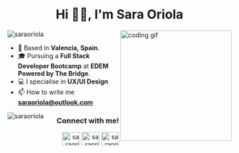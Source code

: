 <h1 align="center">Hi 👋🏽, I'm Sara Oriola</h1>
<img align="right" src="https://media.giphy.com/media/PiQejEf31116URju4V/giphy.gif" alt="coding gif" width="250">
<p align="left"> <img src="https://komarev.com/ghpvc/?username=saraoriola" alt="saraoriola" /> </p>

- 📍 Based in **Valencia, Spain**.
- 🎓 Pursuing a **Full Stack Developer Bootcamp** at **EDEM Powered by The Bridge**.
- 💻 I specialise in **UX/UI Design**
- 📫 How to write me **saraoriola@outlook.com**

<p align="left">
<img align="left" src="https://github-readme-stats.vercel.app/api/top-langs/?username=saraoriola&layout=compact&hide=html" alt="saraoriola" />
</p>

<h3 align="right">Connect with me!</h3>
<p align="right">
<a href="https://codepen.io/saraoriola" target="blank"><img align="center" src="https://raw.githubusercontent.com/rahuldkjain/github-profile-readme-generator/master/src/images/icons/Social/codepen.svg" alt="saraoriola" height="30" width="40" /></a>
<a href="https://linkedin.com/in/saraoriola" target="blank"><img align="center" src="https://raw.githubusercontent.com/rahuldkjain/github-profile-readme-generator/master/src/images/icons/Social/linked-in-alt.svg" alt="saraoriola" height="30" width="40" /></a>
<a href="https://instagram.com/oriola.lab" target="blank"><img align="center" src="https://raw.githubusercontent.com/rahuldkjain/github-profile-readme-generator/master/src/images/icons/Social/instagram.svg" alt="saraoriola" height="30" width="40" /></a>
</p>
